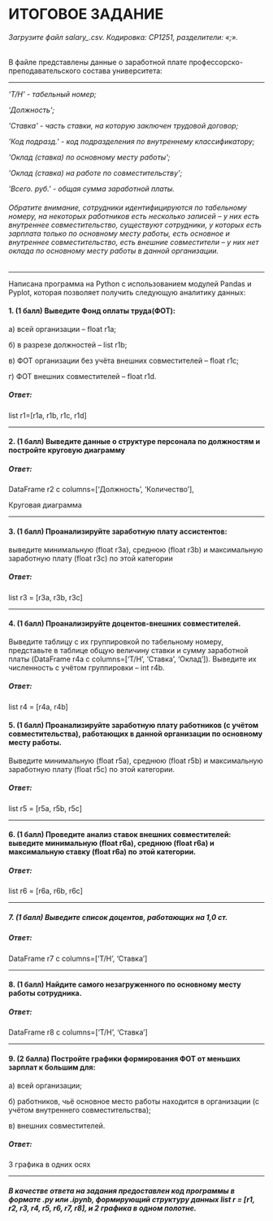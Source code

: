 # ИТОГОВОЕ ЗАДАНИЕ
###### *Загрузите файл salary_.csv. Кодировка: CP1251, разделители: «;».*

В файле представлены данные о заработной плате профессорско-преподавательского состава университета:
___

*'Т/Н'	- табельный номер;*

*'Должность';*

*'Ставка'	- часть ставки, на которую заключен трудовой договор;*

*'Код  подразд.'	- код подразделения по внутреннему классификатору;*

*'Оклад (ставка) по основному месту работы';*

*'Оклад (ставка) на работе по совместительству';*

*'Всего. руб.' 	- общая сумма заработной платы.*

###### *Обратите внимание, сотрудники идентифицируются по табельному номеру, на некоторых работников есть несколько записей – у них есть внутреннее совместительство, существуют сотрудники, у которых есть зарплата только по основному месту работы, есть основное и внутреннее совместительство, есть внешние совместители – у них нет оклада по основному месту работы в данной организации.*
___

Написана программа на Python с использованием модулей Pandas и Pyplot, которая позволяет получить следующую аналитику данных:


#### 1. (1 балл) Выведите Фонд оплаты труда(ФОТ):

а) всей организации – float r1a;

б) в разрезе должностей – list r1b;

в) ФОТ организации без учёта внешних совместителей – float r1c;

г) ФОТ внешних совместителей – float r1d.

##### Ответ: 	
list r1=[r1a, r1b, r1c, r1d]
___
#### 2. (1 балл) Выведите данные о структуре персонала по должностям и постройте круговую диаграмму

##### Ответ: 	
DataFrame r2 с columns=[‘Должность’, ‘Количество’],

Круговая диаграмма
___
#### 3. (1 балл) Проанализируйте заработную плату ассистентов: 
выведите минимальную (float r3a), среднюю (float r3b) и максимальную заработную плату (float r3c) по этой категории

##### Ответ:		
list r3 = [r3a, r3b, r3c]
___
#### 4. (1 балл) Проанализируйте доцентов-внешних совместителей. 
Выведите таблицу с их группировкой по табельному номеру, представьте в таблице общую величину ставки и сумму заработной платы (DataFrame r4a с columns=[‘Т/Н’, ‘Ставка’, ‘Оклад’]). 
Выведите их численность с учётом группировки – int r4b.

##### Ответ:		
list r4 = [r4a, r4b]

#### 5. (1 балл) Проанализируйте заработную плату работников (с учётом совместительства), работающих в данной организации по основному месту работы. 
Выведите минимальную (float r5a), среднюю (float r5b) и максимальную заработную плату (float r5c) по этой категории.

##### Ответ: 	
list r5 = [r5a, r5b, r5c]
___
#### 6. (1 балл) Проведите анализ ставок внешних совместителей: выведите минимальную (float r6a), среднюю (float r6a) и максимальную ставку (float r6a) по этой категории.

##### Ответ: 	
list r6 = [r6a, r6b, r6c]
___
##### 7. (1 балл) Выведите список доцентов, работающих на 1,0 ст.

##### Ответ: 	
DataFrame r7 с columns=[‘Т/Н’, ‘Ставка’]
___
#### 8. (1 балл) Найдите самого незагруженного по основному месту работы сотрудника.

##### Ответ: 	
DataFrame r8 с columns=[‘Т/Н’, ‘Ставка’]
___
#### 9. (2 балла) Постройте графики формирования ФОТ от меньших зарплат к большим для:

а) всей организации;

б) работников, чьё основное место работы находится в организации (с учётом внутреннего совместительства);

в) внешних совместителей.

##### Ответ: 	
3 графика в одних осях
___

#### *В качестве ответа на задания предоставлен код программы в формате .py или .ipynb, формирующий структуру данных list r = [r1, r2, r3, r4, r5, r6, r7, r8], и 2 графика в одном полотне.*
